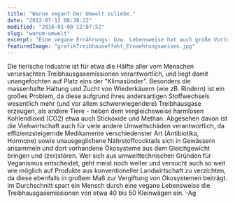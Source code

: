 ```yaml
---
title: "Warum vegan? Der Umwelt zuliebe."
date: "2013-07-13 08:30:22"
modified: "2016-01-08 12:07:52"
slug: "warum-umwelt"
excerpt: "Eine vegane Ernährungs- bzw. Lebensweise hat auch große Vorteile für die Umwelt, da sie wesentlich weniger Treibhausgasemissionen und Umweltgifte impliziert, als die Alternativen."
featuredImage: "grafikTreibhauseffekt_Ernaehrungsweisen.jpg"
---
```


Die tierische Industrie ist für etwa die Hälfte aller vom Menschen verursachten Treibhausgasemissionen verantwortlich, und liegt damit unangefochten auf Platz eins der "Klimasünder". Besonders die massenhafte Haltung und Zucht von Wiederkäuern (wie zB. Rindern) ist ein großes Problem, da diese aufgrund ihres andersartigen Stoffwechsels wesentlich mehr (und vor allem schwerwiegendere) Treibhausgase erzeugen, als andere Tiere - neben dem vergleichsweise harmlosen Kohlendioxid (CO2) etwa auch Stickoxide und Methan. Abgesehen davon ist die Viehwirtschaft auch für viele andere Umweltschäden verantwortlich, da effizienzsteigernde Medikamente verschiedenster Art (Antibiotika, Hormone) sowie unausgeglichene Nährstoffcocktails sich in Gewässern ansammeln und dort vorhandene Ökosysteme aus dem Gleichgewicht bringen und (zer)stören. Wer sich aus umwelttechnischen Gründen für Veganismus entscheidet, geht meist noch weiter und versucht auch so weit wie möglich auf Produkte aus konventioneller Landwirtschaft zu verzichten, da diese ebenfalls in großem Maß zur Vergiftung von Ökosystemen beiträgt. Im Durchschnitt spart ein Mensch durch eine vegane Lebensweise die Treibhausgasemissionen von etwa 40 bis 50 Kleinwägen ein. -Ag